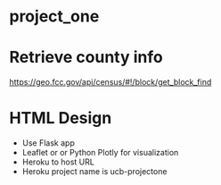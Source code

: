 # project_one 

# Retrieve county info

https://geo.fcc.gov/api/census/#!/block/get_block_find

# HTML Design

- Use Flask app
- Leaflet or or Python Plotly for visualization
- Heroku to host URL
- Heroku project name is ucb-projectone


